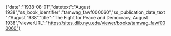 {"date":"1938-08-01","datetext":"August 1938","ss_book_identifier":"tamwag_fawf000060","ss_publication_date_text":"August 1938","title":"The Fight for Peace and Democracy, August 1938","viewerURL":"https://sites.dlib.nyu.edu/viewer/books/tamwag_fawf000060"}